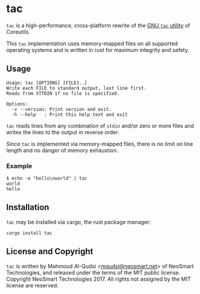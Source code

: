 # tac

`tac` is a high-performance, cross-platform rewrite of the [GNU `tac` utility](https://www.gnu.org/software/coreutils/manual/html_node/tac-invocation.html#tac-invocation) of Coreutils.

This `tac` implementation uses memory-mapped files on all supported operating systems and is written in rust for maximum integrity and safety.

## Usage

```
Usage: tac [OPTIONS] [FILE1..]
Write each FILE to standard output, last line first.
Reads from STTDIN if no file is specified.

Options:
  -v --version: Print version and exit.
  -h --help   : Print this help text and exit
```

`tac` reads lines from any combination of `stdin` and/or zero or more files and writes the lines to the output in reverse order.

Since `tac` is implemented via memory-mapped files, there is no limit on line length and no danger of memory exhaustion.

### Example

```
$ echo -e "hello\nworld" | tac
world
hello
```

## Installation

`tac` may be installed via cargo, the rust package manager:

```
cargo install tac
```

## License and Copyright

`tac` is written by Mahmoud Al-Qudsi <<mqudsi@neosmart.net>> of NeoSmart Technologies, and released under the terms of the MIT public license. Copyright NeoSmart Technologies 2017. All rights not assigned by the MIT license are reserved. 

